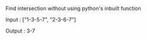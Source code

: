 Find intersection without using python's inbuilt function

Input : ["1-3-5-7", "2-3-6-7"]

Output : 3-7
